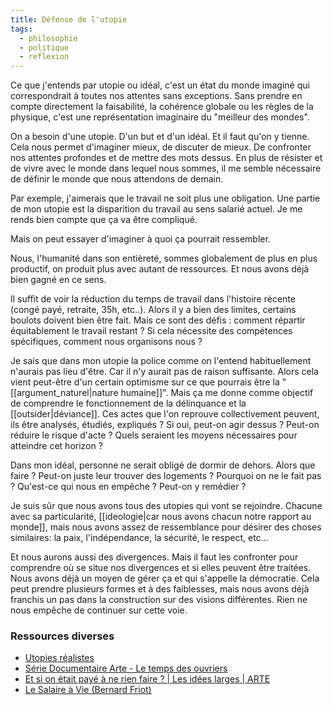 ```yaml
---
title: Défense de l'utopie
tags:
  - philosophie
  - politique
  - reflexion
---
```


Ce que j'entends par utopie ou idéal, c'est un état du monde imaginé qui correspondrait à toutes nos attentes sans exceptions. Sans prendre en compte directement la faisabilité, la cohérence globale ou les règles de la physique, c'est une représentation imaginaire du "meilleur des mondes".

On a besoin d'une utopie. D'un but et d'un idéal. Et il faut qu'on y tienne. Cela nous permet d'imaginer mieux, de discuter de mieux. De confronter nos attentes profondes et de mettre des mots dessus. En plus de résister et de vivre avec le monde dans lequel nous sommes, il me semble nécessaire de définir le monde que nous attendons de demain.

Par exemple, j'aimerais que le travail ne soit plus une obligation. Une partie de mon utopie est la disparition du travail au sens salarié actuel. Je me rends bien compte que ça va être compliqué.

Mais on peut essayer d'imaginer à quoi ça pourrait ressembler.

Nous, l'humanité dans son entièreté, sommes globalement de plus en plus productif, on produit plus avec autant de ressources. Et nous avons déjà bien gagné en ce sens.

Il suffit de voir la réduction du temps de travail dans l'histoire récente (congé payé, retraite, 35h, etc..). Alors il y a bien des limites, certains boulots doivent bien être fait. Mais ce sont des défis : comment répartir équitablement le travail restant ? Si cela nécessite des compétences spécifiques, comment nous organisons nous ?

Je sais que dans mon utopie la police comme on l'entend habituellement n'aurais pas lieu d'être. Car il n'y aurait pas de raison suffisante. Alors cela vient peut-être d'un certain optimisme sur ce que pourrais être la "[[argument_naturel|nature humaine]]". Mais ça me donne comme objectif de comprendre le fonctionnement de la délinquance et la [[outsider|déviance]]. Ces actes que l'on reprouve collectivement peuvent, ils être analysés, étudiés, expliqués ? Si oui, peut-on agir dessus ? Peut-on réduire le risque d'acte ? Quels seraient les moyens nécessaires pour atteindre cet horizon ?

Dans mon idéal, personne ne serait obligé de dormir de dehors. Alors que faire ? Peut-on juste leur trouver des logements ? Pourquoi on ne le fait pas ? Qu'est-ce qui nous en empêche ? Peut-on y remédier ?

Je suis sûr que nous avons tous des utopies qui vont se rejoindre. Chacune avec sa particularité, [[ideologie|car nous avons chacun notre rapport au monde]], mais nous avons assez de ressemblance pour désirer des choses similaires: la paix, l'indépendance, la sécurité, le respect, etc...

Et nous aurons aussi des divergences. Mais il faut les confronter pour comprendre où se situe nos divergences et si elles peuvent être traitées. Nous avons déjà un moyen de gérer ça et qui s'appelle la démocratie. Cela peut prendre plusieurs formes et à des faiblesses, mais nous avons déjà franchis un pas dans la construction sur des visions différentes. Rien ne nous empêche de continuer sur cette voie.

### Ressources diverses

- [Utopies réalistes](https://www.seuil.com/ouvrage/utopies-realistes-rutger-bregman/9782021361872)
- [Série Documentaire Arte - Le temps des ouvriers](https://www.youtube.com/watch?v=y_CUtS1b6FI)
- [Et si on était payé à ne rien faire ? | Les idées larges | ARTE](https://www.youtube.com/watch?v=50vPCv7EPWE)
- [Le Salaire à Vie (Bernard Friot)](https://www.youtube.com/watch?v=uhg0SUYOXjw)
